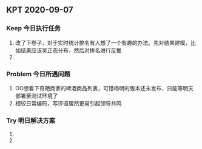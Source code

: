 ## KPT 2020-09-07

### Keep 今日执行任务
1.  改了下卷子，对于实时统计排名有人想了一个有趣的办法。先对结果建模，比如结果应该吴正态分布，然后对排名进行反推
2. 

### Problem 今日所遇问题
1. OO想看下奇葩商家的啤酒商品列表，可惜杨明的版本还未发布，只能等明天部署至测试环境了
2. 相较日常编码，写评语居然更易引起领导共鸣 

### Try 明日解决方案
1. 
2. 